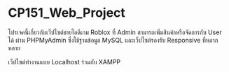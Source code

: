 # CP151_Web_Project
โปรเจคนี้เกี่ยวกับเว็ปไซต์ขายไอดีเกม Roblox ที่ Admin สามารถเพิ่มสินค้าหรือจัดการกับ User ได้ ผ่าน PHPMyAdmin ซึ่งใช้ฐานข้อมูล MySQL และเว็ปไซต์รองรับ Responsive ที่หลากหลาย

เว็ปไซต์ทำงานแบบ Localhost ร่วมกับ XAMPP
